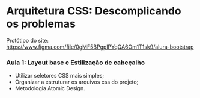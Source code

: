 # Arquitetura CSS: Descomplicando os problemas

Protótipo do site: https://www.figma.com/file/0gMF5BPgplPYqQA6Om1T1sk9/alura-bootstrap

### Aula 1: Layout base e Estilização de cabeçalho

- Utilizar seletores CSS mais simples;
- Organizar a estruturar os arquivos css do projeto;
- Metodologia Atomic Design.

